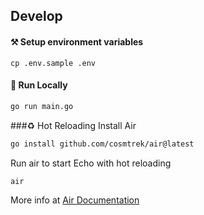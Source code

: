 ## Develop

#### ⚒️ Setup environment variables
```bach
cp .env.sample .env
```

#### 🏃 Run Locally
```bash
go run main.go
```


###♻️ Hot Reloading
Install Air
```bash
go install github.com/cosmtrek/air@latest
```
Run air to start Echo with hot reloading
```bash
air 
```
More info at
[Air Documentation](https://github.com/cosmtrek/air)
